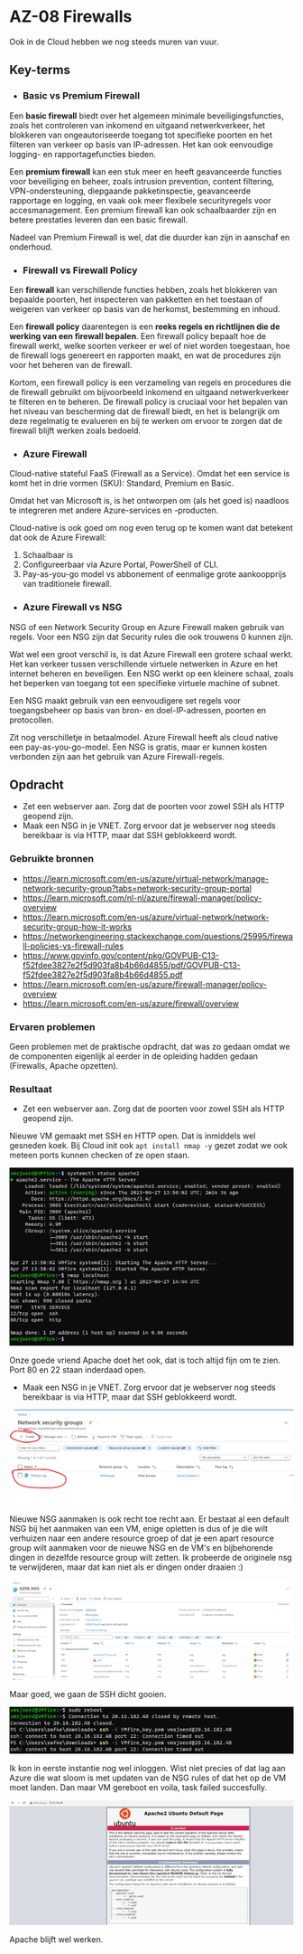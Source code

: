 # AZ-08 Firewalls
Ook in de Cloud hebben we nog steeds muren van vuur. 

## Key-terms
- ### **Basic vs Premium Firewall**
Een **basic firewall** biedt over het algemeen minimale beveiligingsfuncties, zoals het controleren van inkomend en uitgaand netwerkverkeer, het blokkeren van ongeautoriseerde toegang tot specifieke poorten en het filteren van verkeer op basis van IP-adressen. Het kan ook eenvoudige logging- en rapportagefuncties bieden.

Een **premium firewall** kan een stuk meer en heeft geavanceerde functies voor beveiliging en beheer, zoals intrusion prevention, content filtering, VPN-ondersteuning, diepgaande pakketinspectie, geavanceerde rapportage en logging, en vaak ook meer flexibele securityregels voor accesmanagement. Een premium firewall kan ook schaalbaarder zijn en betere prestaties leveren dan een basic firewall.

Nadeel van Premium Firewall is wel, dat die duurder kan zijn in aanschaf en onderhoud. 


- ### **Firewall vs Firewall Policy**
Een **firewall** kan verschillende functies hebben, zoals het blokkeren van bepaalde poorten, het inspecteren van pakketten en het toestaan of weigeren van verkeer op basis van de herkomst, bestemming en inhoud.

Een **firewall policy** daarentegen is een **reeks regels en richtlijnen die de werking van een firewall bepalen**. Een firewall policy bepaalt hoe de firewall werkt, welke soorten verkeer er wel of niet worden toegestaan, hoe de firewall logs genereert en rapporten maakt, en wat de procedures zijn voor het beheren van de firewall.

Kortom, een firewall policy is een verzameling van regels en procedures die de firewall gebruikt om bijvoorbeeld inkomend en uitgaand netwerkverkeer te filteren en te beheren. De firewall policy is cruciaal voor het bepalen van het niveau van bescherming dat de firewall biedt, en het is belangrijk om deze regelmatig te evalueren en bij te werken om ervoor te zorgen dat de firewall blijft werken zoals bedoeld.

- ### **Azure Firewall**
Cloud-native stateful FaaS (Firewall as a Service). Omdat het een service is komt het in drie vormen (SKU): Standard, Premium en Basic. 

Omdat het van Microsoft is, is het ontworpen om (als het goed is) naadloos te integreren met andere Azure-services en -producten.

Cloud-native is ook goed om nog even terug op te komen want dat betekent dat ook de Azure Firewall: 
1. Schaalbaar is
2. Configureerbaar via Azure Portal, PowerShell of CLI. 
3. Pay-as-you-go model vs abbonement of eenmalige grote aankoopprijs van traditionele firewall. 

- ### **Azure Firewall vs NSG**
NSG of een Network Security Group en Azure Firewall maken gebruik van regels. Voor een NSG zijn dat Security rules die ook trouwens 0 kunnen zijn. 

Wat wel een groot verschil is, is dat Azure Firewall een grotere schaal werkt. Het kan verkeer tussen verschillende virtuele netwerken in Azure en het internet beheren en beveiligen. Een NSG werkt op een kleinere schaal, zoals het beperken van toegang tot een specifieke virtuele machine of subnet.

Een NSG maakt gebruik van een eenvoudigere set regels voor toegangsbeheer op basis van bron- en doel-IP-adressen, poorten en protocollen.

Zit nog verschilletje in betaalmodel. Azure Firewall heeft als cloud native een pay-as-you-go-model. Een NSG is gratis, maar er kunnen kosten verbonden zijn aan het gebruik van Azure Firewall-regels.


## Opdracht
- Zet een webserver aan. Zorg dat de poorten voor zowel SSH als HTTP geopend zijn.
- Maak een NSG in je VNET. Zorg ervoor dat je webserver nog steeds bereikbaar is via HTTP, maar dat SSH geblokkeerd wordt.


### Gebruikte bronnen
- https://learn.microsoft.com/en-us/azure/virtual-network/manage-network-security-group?tabs=network-security-group-portal
- https://learn.microsoft.com/nl-nl/azure/firewall-manager/policy-overview
- https://learn.microsoft.com/en-us/azure/virtual-network/network-security-group-how-it-works
- https://networkengineering.stackexchange.com/questions/25995/firewall-policies-vs-firewall-rules
- https://www.govinfo.gov/content/pkg/GOVPUB-C13-f52fdee3827e2f5d903fa8b4b66d4855/pdf/GOVPUB-C13-f52fdee3827e2f5d903fa8b4b66d4855.pdf
- https://learn.microsoft.com/en-us/azure/firewall-manager/policy-overview
- https://learn.microsoft.com/en-us/azure/firewall/overview



### Ervaren problemen
Geen problemen met de praktische opdracht, dat was zo gedaan omdat we de componenten eigenlijk al eerder in de opleiding hadden gedaan (Firewalls, Apache opzetten). 

### Resultaat
- Zet een webserver aan. Zorg dat de poorten voor zowel SSH als HTTP geopend zijn.

Nieuwe VM gemaakt met SSH en HTTP open. Dat is inmiddels wel gesneden koek. Bij Cloud init ook `apt install nmap -y` gezet zodat we ook meteen ports kunnen checken of ze open staan. 

![Alt text](../00_includes/AZ-08_nieuwe_vm_nieuwe_kansen1.png)

Onze goede vriend Apache doet het ook, dat is toch altijd fijn om te zien. Port 80 en 22 staan inderdaad open. 

- Maak een NSG in je VNET. Zorg ervoor dat je webserver nog steeds bereikbaar is via HTTP, maar dat SSH geblokkeerd wordt.

![Alt text](../00_includes/AZ-08_NSG.png)

Nieuwe NSG aanmaken is ook recht toe recht aan. Er bestaat al een default NSG bij het aanmaken van een VM, enige opletten is dus of je die wilt verhuizen naar een andere resource groep of dat je een apart resource group wilt aanmaken voor de nieuwe NSG en de VM's en bijbehorende dingen in dezelfde resource group wilt zetten. Ik probeerde de originele nsg te verwijderen, maar dat kan niet als er dingen onder draaien :)

![Alt text](../00_includes/AZ-08_geen_SSH.png)

Maar goed, we gaan de SSH dicht gooien. 

![Alt text](../00_includes/AZ-08_no_ssh.png)

Ik kon in eerste instantie nog wel inloggen. Wist niet precies of dat lag aan Azure die wat sloom is met updaten van de NSG rules of dat het op de VM moet landen. Dan maar VM gereboot en voila, task failed succesfully. 

![Alt text](../00_includes/AZ-08-blijft_werken.png)

Apache blijft wel werken. 